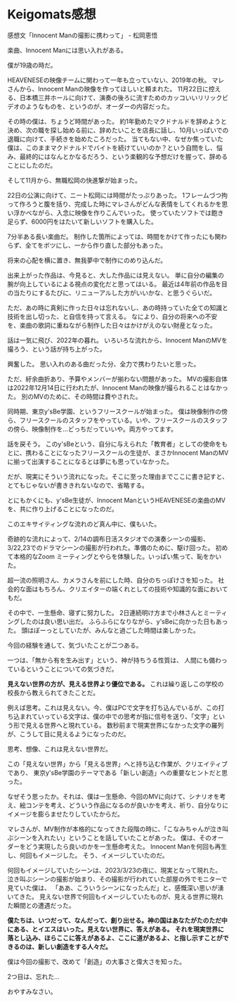 # Keigomats感想

感想文「Innocent Manの撮影に携わって」 - 松岡恵悟

楽曲、Innocent Manには思い入れがある。

僕が19歳の時だ。

HEAVENESEの映像チームに関わって一年も立っていない、2019年の秋。
マレさんから、Innocent Manの映像を作ってほしいと頼まれた。
11月22日に控える、日本橋三井ホールに向けて、演奏の後ろに流すためのカッコいいリリックビデオのようなものを、というのが、オーダーの内容だった。

その時の僕は、ちょうど時間があった。
約1年勤めたマクドナルドを辞めようと決め、次の職を探し始める前に、辞めたいことを店長に話し、10月いっぱいでの退職に向けて、手続きを始めたころだった。
当てもない中、なぜか焦っていた僕は、このままマクドナルドでバイトを続けていいのか？という自問をし、悩み、最終的にはなんとかなるだろう、という楽観的な予想だけを握って、辞めることにしたのだ。

そして11月から、無職松岡の快進撃が始まった。

22日の公演に向けて、ニート松岡には時間がたっぷりあった。
1フレームづつ拘って作ろうと腹を括り、完成した時にマレさんがどんな表情をしてくれるかを思い浮かべながら、入念に映像を作りこんでいった。
使っていたソフトでは飽き足らず、6000円をはたいて新しいソフトを購入した。

7分半ある長い楽曲だ。
制作した箇所によっては、時間をかけて作ったにも関わらず、全てをボツにし、一から作り直した部分もあった。

将来の心配を横に置き、無我夢中で制作にのめり込んだ。

出来上がった作品は、今見ると、大した作品には見えない。
単に自分の編集の腕が向上しているによる視点の変化だと思ってはいる。
最近は4年前の作品を目の当たりにするたびに、リニューアルした方がいいかな、と思うぐらいだ。

ただ、あの時に真剣に作った日々は忘れないし、あの時持っていた全ての知識と技術を出し切った、と自信を持って言える。
なにより、自分の将来への不安を、楽曲の歌詞に重ねながら制作した日々はかけがえのない財産となった。

話は一気に飛び、2022年の暮れ。
いろいろな流れから、Innocent ManのMVを撮ろう、という話が持ち上がった。

興奮した。
思い入れのある曲だった分、全力で携わりたいと思った。

ただ、紆余曲折あり、予算やメンバーが揃わない問題があった。
MVの撮影自体は2022年12月14日に行われたが、Innocent Manの映像が撮られることはなかった。
別のMVのために、その時間は費やされた。

同時期、東京y'sBe学園、というフリースクールが始まった。
僕は映像制作の傍ら、フリースクールのスタッフをやっている。いや、フリースクールのスタッフの傍ら、映像制作を...どっちだっていいや。両方やってます。

話を戻そう。
このy'sBeという、自分に与えられた「教育者」としての使命をもとに、携わることになったフリースクールの生徒が、まさかInnocent ManのMVに揃って出演することになるとは夢にも思っていなかった。

だが、現実にそういう流れになった。そこに至った理由までここに書き記すと、とてもじゃないが書ききれないなので、省略する。

とにもかくにも、y'sBe生徒が、Innocent ManというHEAVENESEの楽曲のMVを、共に作り上げることになったのだ。

このエキサイティングな流れのど真ん中に、僕もいた。

奇跡的な流れによって、2/14の調布日活スタジオでの演奏シーンの撮影、3/22,23でのドラマシーンの撮影が行われた。準備のために、駆け回った。
初めて本格的なZoom ミーティングとやらを体験した。いっぱい焦って、恥をかいた。

超一流の照明さん、カメラさんを前にした時、自分のちっぽけさを知った。
社会的な面はもちろん、クリエイターの端くれとしての技術や知識的な面においてもだ。

その中で、一生懸命、寝ずに努力した。
2日連続明け方まで小林さんとミーティングしたのは良い思い出だ。
ふらふらになりながら、y'sBeに向かった日もあった。
頭はぼーっとしていたが、みんなと過ごした時間は楽しかった。

今回の経験を通して、気づいたことが二つある。

一つは、「無から有を生み出す」という、神が持ちうる性質は、
人間にも備わっているということについての気づきだ。

**見えない世界の方が、見える世界より優位である。**
これは繰り返しこの学校の校長から教えられてきたことだ。

例えば思考。これは見えない。今、僕はPCで文字を打ち込んでいるが、この打ち込まれていっている文字は、僕の中での思考が指に信号を送り、「文字」という形で見える世界へと現れている。
数秒前まで現実世界になかった文字の羅列が、こうして目に見えるようになったのだ。

思考、想像、これは見えない世界だ。

この「見えない世界」から「見える世界」へと持ち込む作業が、クリエイティブであり、
東京y'sBe学園のテーマである「新しい創造」への重要なヒントだと思った。

なぜそう思ったか。それは、僕は一生懸命、今回のMVに向けて、シナリオを考え、絵コンテを考え、どういう作品になるのが良いかを考え、祈り、自分なりにイメージを膨らませたりしていたからだ。

マレさんが、MV制作が本格的になってきた段階の時に、「こなみちゃんが泣き叫ぶシーンを入れたい」ということを話していたことがあった。
僕は、そのオーダーをどう実現したら良いのかを一生懸命考えた。
Innocent Manを何回も再生し、何回もイメージした。
そう、イメージしていたのだ。

何回もイメージしていたシーンは、2023/3/23の夜に、現実となって現れた。
泣き叫ぶシーンの撮影が始まり、その撮影が行われていた部屋の外でモニターで見ていた僕は、
「ああ、こういうシーンになったんだ」と、感慨深い思いが湧いてきた。
見えない世界で何回もイメージしていたものが、見える世界に現れた瞬間との遭遇だった。

**僕たちは、いつだって、なんだって、創り出せる。神の国はあなたがたのただ中にある、とイエスはいった。見えない世界に、答えがある。**
**それを現実世界に落とし込み、ほらここに答えがあるよ、ここに道があるよ、と指し示すことができるのは、新しい創造をする人々だ。**

僕は今回の撮影で、改めて「創造」の大事さと偉大さを知った。

2つ目は、忘れた...

おやすみなさい。
